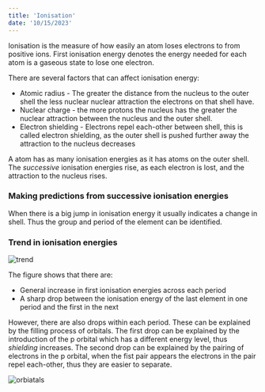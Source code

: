 ```yaml
---
title: 'Ionisation'
date: '10/15/2023'
---
```


Ionisation is the measure of how easily an atom loses electrons to from positive ions. First ionisation energy denotes the energy needed for each atom is a gaseous state to lose one electron. 

There are several factors that can affect ionisation energy:

- Atomic radius - The greater the distance from the nucleus to the outer shell the less nuclear nuclear attraction the electrons on that shell have.
- Nuclear charge - the more protons the nucleus has the greater the nuclear attraction between the nucleus and the outer shell.
- Electron shielding - Electrons repel each-other between shell, this is called electron shielding, as the outer shell is pushed further away the attraction to the nucleus decreases

A atom has as many ionisation energies as it has atoms on the outer shell. The _successive_ ionisation energies rise, as each electron is lost, and the attraction to the nucleus rises.


### Making predictions from successive ionisation energies

When there is a big jump in ionisation energy it usually indicates a change in shell. Thus the group and period of the element can be identified.

### Trend in ionisation energies

![trend](/img/chem/13.png)

The figure shows that there are:
- General increase in first ionisation energies across each period
- A sharp drop between the ionisation energy of the last element in one period and the first in the next

However, there are also drops within each period. These can be explained by the filling process of orbitals. The first drop can be explained by the introduction of the p orbital which has a different energy level, thus _shielding_ increases. The second drop can be explained by the pairing of electrons in the p orbital, when the fist pair appears the electrons in the pair repel each-other, thus they are easier to separate.

![orbiatals](/img/chem/14.png)



